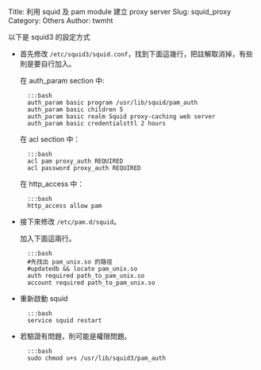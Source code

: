 Title: 利用 squid 及 pam module 建立 proxy server
Slug: squid_proxy
Category: Others
Author: twmht

以下是 squid3 的設定方式

* 首先修改 <code>/etc/squid3/squid.conf</code>，找到下面這幾行，把註解取消掉，有些則是要自行加入。

    在 auth_param section 中:

        :::bash
        auth_param basic program /usr/lib/squid/pam_auth
        auth_param basic children 5
        auth_param basic realm Squid proxy-caching web server
        auth_param basic credentialsttl 2 hours

    在 acl section 中：

        :::bash
        acl pam proxy_auth REQUIRED
        acl password proxy_auth REQUIRED

    在 http_access 中：

        :::bash
        http_access allow pam


* 接下來修改 <code>/etc/pam.d/squid</code>。

    加入下面這兩行。

        :::bash
        #先找出 pam_unix.so 的路徑
        #updatedb && locate pam_unix.so
        auth required path_to_pam_unix.so
        account required path_to_pam_unix.so

* 重新啟動 squid

        :::bash
        service squid restart

* 若驗證有問題，則可能是權限問題。

        :::bash
        sudo chmod u+s /usr/lib/squid3/pam_auth
